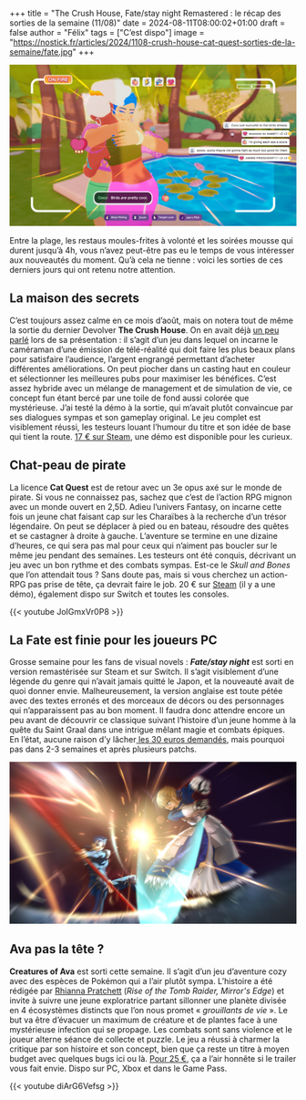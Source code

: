 +++
title = "The Crush House, Fate/stay night Remastered : le récap des sorties de la semaine (11/08)"
date = 2024-08-11T08:00:02+01:00
draft = false
author = "Félix"
tags = ["C’est dispo"]
image = "https://nostick.fr/articles/2024/1108-crush-house-cat-quest-sorties-de-la-semaine/fate.jpg"
+++

![Le jeu The Crush House](crush.jpg "Devenez le Kubrick de NRJ12")

Entre la plage, les restaus moules-frites à volonté et les soirées mousse qui durent jusqu’à 4h, vous n’avez peut-être pas eu le temps de vous intéresser aux nouveautés du moment. Qu’à cela ne tienne : voici les sorties de ces derniers jours qui ont retenu notre attention.

## La maison des secrets

C’est toujours assez calme en ce mois d’août, mais on notera tout de même la sortie du dernier Devolver **The Crush House**. On en avait déjà [un peu parlé](https://nostick.fr/articles/2024/avril/0405-the-crush-house-est-un-simulateur-de-tv-realite-des-annees-2000-parce-que-pourquoi-pas-apres-tout/) lors de sa présentation : il s’agit d’un jeu dans lequel on incarne le caméraman d’une émission de télé-réalité qui doit faire les plus beaux plans pour satisfaire l’audience, l’argent engrangé permettant d’acheter différentes améliorations. On peut piocher dans un casting haut en couleur et sélectionner les meilleures pubs pour maximiser les bénéfices. C’est assez hybride avec un mélange de management et de simulation de vie, ce concept fun étant bercé par une toile de fond aussi colorée que mystérieuse. J’ai testé la démo à la sortie, qui m’avait plutôt convaincue par ses dialogues sympas et son gameplay original. Le jeu complet est visiblement réussi, les testeurs louant l’humour du titre et son idée de base qui tient la route. [17 € sur Steam](https://store.steampowered.com/app/2337820/The_Crush_House/), une démo est disponible pour les curieux.

## Chat-peau de pirate

La licence **Cat Quest** est de retour avec un 3e opus axé sur le monde de pirate. Si vous ne connaissez pas, sachez que c’est de l’action RPG mignon avec un monde ouvert en 2,5D. Adieu l’univers Fantasy, on incarne cette fois un jeune chat faisant cap sur les Charaïbes à la recherche d’un trésor légendaire. On peut se déplacer à pied ou en bateau, résoudre des quêtes et se castagner à droite à gauche. L’aventure se termine en une dizaine d’heures, ce qui sera pas mal pour ceux qui n’aiment pas boucler sur le même jeu pendant des semaines. Les testeurs ont été conquis, décrivant un jeu avec un bon rythme et des combats sympas. Est-ce le *Skull and Bones* que l’on attendait tous ? Sans doute pas, mais si vous cherchez un action-RPG pas prise de tête, ça devrait faire le job. 20 € sur [Steam](https://store.steampowered.com/app/2305840/Cat_Quest_III/) (il y a une démo), également dispo sur Switch et toutes les consoles.

{{< youtube JoIGmxVr0P8 >}}

## La Fate est finie pour les joueurs PC

Grosse semaine pour les fans de visual novels : ***Fate/stay night*** est sorti en version remastérisée sur Steam et sur Switch. Il s’agit visiblement d’une légende du genre qui n’avait jamais quitté le Japon, et la nouveauté avait de quoi donner envie. Malheureusement, la version anglaise est toute pétée avec des textes erronés et des morceaux de décors ou des personnages qui n’apparaissent pas au bon moment. Il faudra donc attendre encore un peu avant de découvrir ce classique suivant l’histoire d’un jeune homme à la quête du Saint Graal dans une intrigue mêlant magie et combats épiques. En l’état, aucune raison d’y lâcher[ les 30 euros demandés](https://store.steampowered.com/app/2396980/Fatestay_night_REMASTERED/), mais pourquoi pas dans 2-3 semaines et après plusieurs patchs.

![Le jeu Fate/stay night](fate.jpg "À deux doigts de la déFATE ? Bon ok, non.")

## Ava pas la tête ?

**Creatures of Ava** est sorti cette semaine. Il s’agit d’un jeu d’aventure cozy avec des espèces de Pokémon qui a l’air plutôt sympa. L’histoire a été rédigée par [Rhianna Pratchett](https://fr.wikipedia.org/wiki/Rhianna_Pratchett) (*Rise of the Tomb Raider, Mirror's Edge*) et invite à suivre une jeune exploratrice partant sillonner une planète divisée en 4 écosystèmes distincts que l’on nous promet « *grouillants de vie* ». Le but va être d’évacuer un maximum de créature et de plantes face à une mystérieuse infection qui se propage. Les combats sont sans violence et le joueur alterne séance de collecte et puzzle. Le jeu a réussi à charmer la critique par son histoire et son concept, bien que ça reste un titre à moyen budget avec quelques bugs ici ou là. [Pour 25 €](https://store.steampowered.com/app/2304440/Creatures_of_Ava/), ça a l’air honnête si le trailer vous fait envie. Dispo sur PC, Xbox et dans le Game Pass.

{{< youtube diArG6Vefsg >}}

